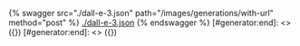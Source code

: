 [#generator:start]: <> ({ "template": "openapi" })
[#generator:start]: <> ({ "template": "openapi" })
{% swagger src="./dall-e-3.json" path="/images/generations/with-url" method="post" %}
[./dall-e-3.json](./dall-e-3.json)
{% endswagger %}
[#generator:end]: <> ({})
[#generator:end]: <> ({})